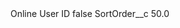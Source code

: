 <?xml version="1.0" encoding="UTF-8"?>
<CustomMetadata xmlns="http://soap.sforce.com/2006/04/metadata" xmlns:xsi="http://www.w3.org/2001/XMLSchema-instance" xmlns:xsd="http://www.w3.org/2001/XMLSchema">
    <label>Online User ID</label>
    <protected>false</protected>
    <values>
        <field>SortOrder__c</field>
        <value xsi:type="xsd:double">50.0</value>
    </values>
</CustomMetadata>
